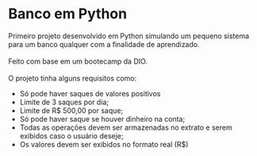 # Banco em Python<br>
Primeiro projeto desenvolvido em Python simulando um pequeno sistema para um banco qualquer com a finalidade de aprendizado.<br>
<br>
Feito com base em um bootecamp da DIO.<br>
<br>
O projeto tinha alguns requisitos como:
<ul>
  <li>Só pode haver saques de valores positivos</li>
  <li>Limite de 3 saques por dia;</li>
  <li>Limite de R$ 500,00 por saque;</li>
  <li>Só pode haver saque se houver dinheiro na conta;</li>
  <li>Todas as operações devem ser armazenadas no extrato e serem exibidos caso o usuário deseje;</li>
  <li>Os valores devem ser exibidos no formato real (R$)</li>
</ul>
